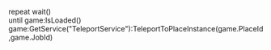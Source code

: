 repeat
    wait()  
until game:IsLoaded() 
game:GetService("TeleportService"):TeleportToPlaceInstance(game.PlaceId,game.JobId)
